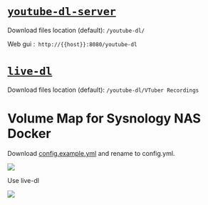 # [`youtube-dl-server`](https://github.com/manbearwiz/youtube-dl-server)

Download files location (default): `/youtube-dl/`

Web gui :` http://{{host}}:8080/youtube-dl`

# [`live-dl`](https://github.com/sparanoid/live-dl)

Download files location (default): `/youtube-dl/VTuber Recordings`

# Volume Map for Sysnology NAS Docker

Download [config.example.yml](https://github.com/herowinb/live-dl/blob/master/config.example.yml) and rename to config.yml.

<img src="https://i.imgur.com/VnygRnx.png">

Use live-dl

<img src="https://i.imgur.com/5uFLJtr.png">
